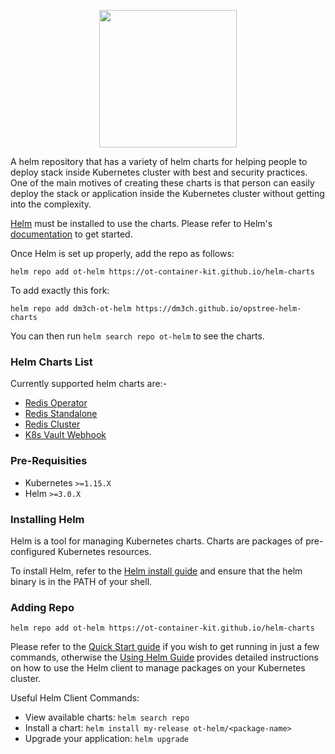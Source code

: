 <p align="center">
  <img src="./static/helm-chart-logo.svg" height="220" width="220">
</p>

A helm repository that has a variety of helm charts for helping people to deploy stack inside Kubernetes cluster with best and security practices. One of the main motives of creating these charts is that person can easily deploy the stack or application inside the Kubernetes cluster without getting into the complexity.

[Helm](https://helm.sh/) must be installed to use the charts. Please refer to Helm's [documentation](https://helm.sh/docs/) to get started.

Once Helm is set up properly, add the repo as follows:

```shell
helm repo add ot-helm https://ot-container-kit.github.io/helm-charts
```

To add exactly this fork:
```shell
helm repo add dm3ch-ot-helm https://dm3ch.github.io/opstree-helm-charts
```

You can then run `helm search repo ot-helm` to see the charts.

### Helm Charts List

Currently supported helm charts are:-

- [Redis Operator](./charts/redis-operator)
- [Redis Standalone](./charts/redis)
- [Redis Cluster](./charts/redis-cluster)
- [K8s Vault Webhook](./charts/k8s-vault-webhook)

### Pre-Requisities

- Kubernetes `>=1.15.X`
- Helm `>=3.0.X`

### Installing Helm

Helm is a tool for managing Kubernetes charts. Charts are packages of pre-configured Kubernetes resources.

To install Helm, refer to the [Helm install guide](https://github.com/helm/helm#install) and ensure that the helm binary is in the PATH of your shell.

### Adding Repo

```shell
helm repo add ot-helm https://ot-container-kit.github.io/helm-charts
```

Please refer to the [Quick Start guide](https://helm.sh/docs/intro/quickstart/) if you wish to get running in just a few commands, otherwise the [Using Helm Guide](https://helm.sh/docs/intro/using_helm/) provides detailed instructions on how to use the Helm client to manage packages on your Kubernetes cluster.

Useful Helm Client Commands:

- View available charts: `helm search repo`
- Install a chart: `helm install my-release ot-helm/<package-name>`
- Upgrade your application: `helm upgrade`
